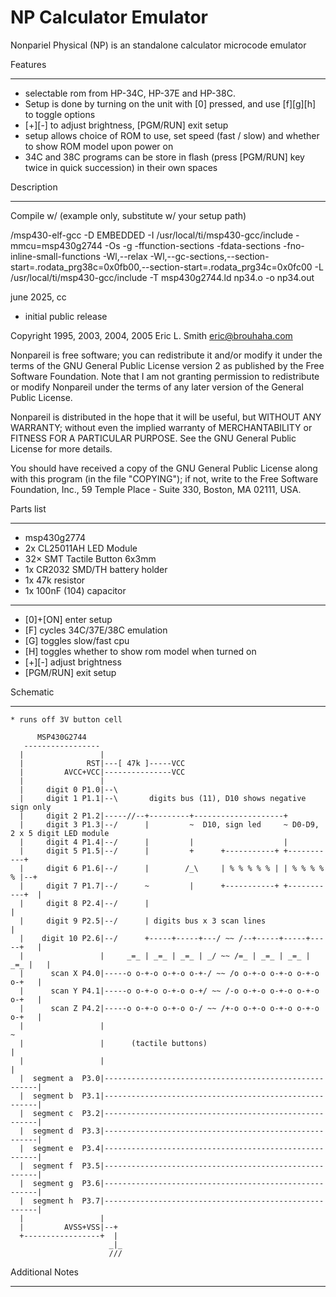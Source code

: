 

NP Calculator Emulator
======================
Nonpariel Physical (NP) is an standalone calculator microcode emulator

Features
_________________
* selectable rom from HP-34C, HP-37E and HP-38C.
* Setup is done by turning on the unit with [0] pressed, and use [f][g][h] to toggle options
* [+][-] to adjust brightness, [PGM/RUN] exit setup
* setup allows choice of ROM to use, set speed (fast / slow) and whether to show ROM model upon power on
* 34C and 38C programs can be store in flash (press [PGM/RUN] key twice in quick succession) in their own spaces

Description
___________

Compile w/ (example only, substitute w/ your setup path)

/msp430-elf-gcc -D EMBEDDED -I /usr/local/ti/msp430-gcc/include -mmcu=msp430g2744 -Os -g -ffunction-sections -fdata-sections -fno-inline-small-functions -Wl,--relax -Wl,--gc-sections,--section-start=.rodata_prg38c=0x0fb00,--section-start=.rodata_prg34c=0x0fc00 -L /usr/local/ti/msp430-gcc/include -T msp430g2744.ld  np34.o -o np34.out

june 2025, cc
* initial public release

Copyright 1995, 2003, 2004, 2005 Eric L. Smith <eric@brouhaha.com>

Nonpareil is free software; you can redistribute it and/or modify it
under the terms of the GNU General Public License version 2 as
published by the Free Software Foundation.  Note that I am not
granting permission to redistribute or modify Nonpareil under the
terms of any later version of the General Public License.

Nonpareil is distributed in the hope that it will be useful, but
WITHOUT ANY WARRANTY; without even the implied warranty of
MERCHANTABILITY or FITNESS FOR A PARTICULAR PURPOSE.  See the GNU
General Public License for more details.

You should have received a copy of the GNU General Public License
along with this program (in the file "COPYING"); if not, write to the
Free Software Foundation, Inc., 59 Temple Place - Suite 330, Boston,
MA 02111, USA.


Parts list
__________

* msp430g2774
* 2x CL25011AH LED Module
* 32× SMT Tactile Button 6x3mm
* 1x CR2032 SMD/TH battery holder
* 1x 47k resistor
* 1x 100nF (104) capacitor

_________________

* [0]+[ON] enter setup
* [F] cycles 34C/37E/38C emulation
* [G] toggles slow/fast cpu
* [H] toggles whether to show rom model when turned on
* [+][-] adjust brightness
* [PGM/RUN] exit setup

Schematic
_________


    * runs off 3V button cell

          MSP430G2744
       -----------------    
      |                 |  
      |              RST|---[ 47k ]-----VCC  
      |         AVCC+VCC|---------------VCC
      |                 | 
      |     digit 0 P1.0|--\
      |     digit 1 P1.1|--\       digits bus (11), D10 shows negative sign only
      |     digit 2 P1.2|-----//--+---------+--------------------+
      |     digit 3 P1.3|--/      |         ~  D10, sign led     ~ D0-D9, 2 x 5 digit LED module
      |     digit 4 P1.4|--/      |         |                    |
      |     digit 5 P1.5|--/      |         +      +-----------+ +-----------+
      |     digit 6 P1.6|--/      |        /_\     | % % % % % | | % % % % % |--+
      |     digit 7 P1.7|--/      ~         |      +-----------+ +-----------+  |
      |     digit 8 P2.4|--/      |                                             |
      |     digit 9 P2.5|--/      | digits bus x 3 scan lines                   |
      |    digit 10 P2.6|--/      +-----+-----+---/ ~~ /--+-----+-----+-----+   |
      |                 |     _=_ | _=_ | _=_ | _/ ~~ /=_ | _=_ | _=_ | _=_ |   |
	  |      scan X P4.0|-----o o-+-o o-+-o o-+-/ ~~ /o o-+-o o-+-o o-+-o o-+   |
	  |      scan Y P4.1|-----o o-+-o o-+-o o-+/ ~~ /-o o-+-o o-+-o o-+-o o-+   |
	  |      scan Z P4.2|-----o o-+-o o-+-o o-/ ~~ /+-o o-+-o o-+-o o-+-o o-+   |
      |                 |                                                       ~
	  |                 |      (tactile buttons)                                |
      |                 |                                                       |
      |  segment a  P3.0|-------------------------------------------------------|
      |  segment b  P3.1|-------------------------------------------------------|
      |  segment c  P3.2|-------------------------------------------------------|
      |  segment d  P3.3|-------------------------------------------------------|
      |  segment e  P3.4|-------------------------------------------------------|
      |  segment f  P3.5|-------------------------------------------------------|
      |  segment g  P3.6|-------------------------------------------------------|
      |  segment h  P3.7|-------------------------------------------------------|
      |                 | 
      |         AVSS+VSS|--+
      +-----------------+  |
                          _|_
                          ///


Additional Notes
________________





